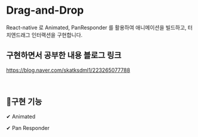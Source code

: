 # Drag-and-Drop
React-native 로 Animated, PanResponder 를 활용하여 애니메이션을 빌드하고, 터치앤드래그 인터랙션을 구현합니다.

## 구현하면서 공부한 내용 블로그 링크
https://blog.naver.com/skatksdml1/223265077788

<br/>

## 📌구현 기능 

✔ Animated

✔ Pan Responder


<br/>
<br/>
